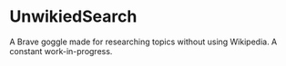 # UnwikiedSearch
A Brave goggle made for researching topics without using Wikipedia. A constant work-in-progress. 
